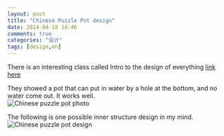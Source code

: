 ```yaml
---
layout: post
title: "Chinese Puzzle Pot design"
date: 2014-04-19 14:46
comments: true
categories: "设计"
tags: [design,en]
---
```

There is an interesting class called Intro to the design of everything [link here](https://www.udacity.com/course/viewer#!/c-design101/l-300162902/e-441839145/m-438038764)  

They showed a pot that can put in water by a hole at the bottom, and no water come out. It works well.  
![Chinese puzzle pot photo](https://raw.github.com/lukezhg/Freyja/master/chinese-puzzle-pot-photo.png)  

The following is one possible inner structure design in my mind.  
![Chinese puzzle pot design](https://raw.github.com/lukezhg/Freyja/master/chinese-puzzle-pot-design.png)  